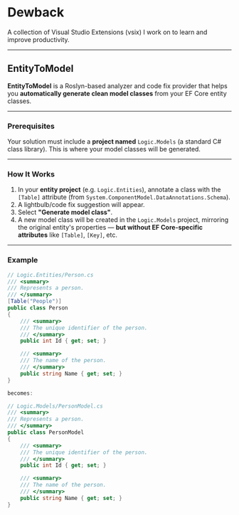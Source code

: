 # Dewback

A collection of Visual Studio Extensions (vsix) I work on to learn and improve productivity.

---

## EntityToModel

**EntityToModel** is a Roslyn-based analyzer and code fix provider that helps you **automatically generate clean model classes** from your EF Core entity classes.

---

### Prerequisites

Your solution must include a **project named** `Logic.Models` (a standard C# class library). This is where your model classes will be generated.

---

### How It Works

1. In your **entity project** (e.g. `Logic.Entities`), annotate a class with the `[Table]` attribute (from `System.ComponentModel.DataAnnotations.Schema`).
2. A lightbulb/code fix suggestion will appear.
3. Select **"Generate model class"**.
4. A new model class will be created in the `Logic.Models` project, mirroring the original entity's properties — **but without EF Core-specific attributes** like `[Table]`, `[Key]`, etc.

---

### Example

```csharp
// Logic.Entities/Person.cs
/// <summary>
/// Represents a person.
/// </summary>
[Table("People")]
public class Person
{
    /// <summary>
    /// The unique identifier of the person.
    /// </summary>
    public int Id { get; set; }

    /// <summary>
    /// The name of the person.
    /// </summary>
    public string Name { get; set; }
}

becomes:

// Logic.Models/PersonModel.cs
/// <summary>
/// Represents a person.
/// </summary>
public class PersonModel
{
    /// <summary>
    /// The unique identifier of the person.
    /// </summary>
    public int Id { get; set; }

    /// <summary>
    /// The name of the person.
    /// </summary>
    public string Name { get; set; }
}
```
